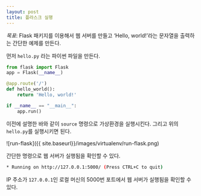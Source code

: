 ```yaml
---
layout: post
title: 플라스크 실행
---
```


*목표*: Flask 패키지를 이용해서 웹 서버를 만들고 ‘Hello, world!’라는 문자열을 출력하는 간단한 예제를 만든다.

먼저 `hello.py` 라는 파이썬 파일을 만든다.

```python
from flask import Flask
app = Flask(__name__)

@app.route('/')
def hello_world():
	return 'Hello, world!'

if __name__ == "__main__":
	app.run()
```

이전에 설명한 바와 같이 `source` 명령으로 가상환경을 실행시킨다. 그리고 위의 `hello.py`를 실행시키면 된다.

![run-flask]({{ site.baseurl}}/images/virtualenv/run-flask.png)

간단한 명령으로 웹 서버가 실행됨을 확인할 수 있다.

```bash
* Running on http://127.0.0.1:5000/ (Press CTRL+C to quit)
```

IP 주소가 `127.0.0.1`인 로컬 머신의 5000번 포트에서 웹 서버가 실행됨을 확인할 수 있다.

